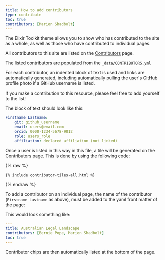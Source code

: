 ```yaml
---
title: How to add contributors
type: contribute
toc: true
contributors: [Marion Shadbolt]
---
```


The Elixir Toolkit theme allows you to show who has contributed to the site as a whole, as well as those who have contributed to individual pages.

All contributors to this site are listed on the [Contributors](https://australianbiocommons.github.io/human-omics-data-sharing-field-guide/contributors) page.

The listed contributors are populated from the [`_data/CONTRIBUTORS.yml`](https://github.com/AustralianBioCommons/human-omics-data-sharing-field-guide/blob/main/_data/CONTRIBUTORS.yml)

For each contributor, an indented block of text is used and links are automatically generated, including automatically pulling the user's GitHub profile photo if a GitHub username is listed.

If you make a contribution to this resource, please feel free to add yourself to the list!

The block of text should look like this:

```yaml
Firstname Lastname:
    git: github_username
    email: users@email.com
    orcid: 0000-1234-5678-9012
    role: users_role
    affiliation: declared affiliation (not linked)
```

Once a user is listed in this way in this file, a tile will be generated on the Contributors page. This is done by using the following code:

{% raw %}
```markdown
{% include contributor-tiles-all.html %}
```
{% endraw %}

To add a contributor on an individual page, the name of the contributor (`Firstname Lastname` as above), must be added to the yaml front matter of the page:

This would look something like:

```yaml
---
title: Australian Legal Landscape
contributors: [Bernie Pope, Marion Shadbolt]
toc: true
---
```

Contributor chips are then automatically listed at the bottom of the page.